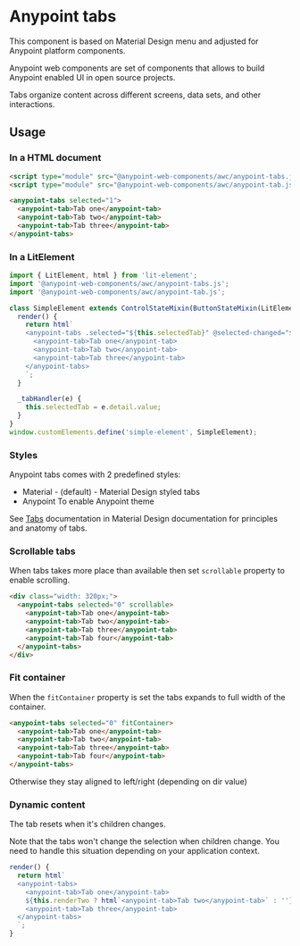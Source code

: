 # Anypoint tabs

This component is based on Material Design menu and adjusted for Anypoint platform components.

Anypoint web components are set of components that allows to build Anypoint enabled UI in open source projects.

Tabs organize content across different screens, data sets, and other interactions.

## Usage

### In a HTML document

```html
<script type="module" src="@anypoint-web-components/awc/anypoint-tabs.js"></script>
<script type="module" src="@anypoint-web-components/awc/anypoint-tab.js"></script>

<anypoint-tabs selected="1">
  <anypoint-tab>Tab one</anypoint-tab>
  <anypoint-tab>Tab two</anypoint-tab>
  <anypoint-tab>Tab three</anypoint-tab>
</anypoint-tabs>
```

### In a LitElement

```js
import { LitElement, html } from 'lit-element';
import '@anypoint-web-components/awc/anypoint-tabs.js';
import '@anypoint-web-components/awc/anypoint-tab.js';

class SimpleElement extends ControlStateMixin(ButtonStateMixin(LitElement)) {
  render() {
    return html`
    <anypoint-tabs .selected="${this.selectedTab}" @selected-changed="${this._tabHandler}">
      <anypoint-tab>Tab one</anypoint-tab>
      <anypoint-tab>Tab two</anypoint-tab>
      <anypoint-tab>Tab three</anypoint-tab>
    </anypoint-tabs>
    `;
  }

  _tabHandler(e) {
    this.selectedTab = e.detail.value;
  }
}
window.customElements.define('simple-element', SimpleElement);
```

### Styles

Anypoint tabs comes with 2 predefined styles:

- Material - (default) - Material Design styled tabs
- Anypoint To enable Anypoint theme

See [Tabs](https://material.io/components/tabs/) documentation in Material Design documentation for principles and anatomy of tabs.

### Scrollable tabs

When tabs takes more place than available then set `scrollable` property to enable scrolling.

```html
<div class="width: 320px;">
  <anypoint-tabs selected="0" scrollable>
    <anypoint-tab>Tab one</anypoint-tab>
    <anypoint-tab>Tab two</anypoint-tab>
    <anypoint-tab>Tab three</anypoint-tab>
    <anypoint-tab>Tab four</anypoint-tab>
  </anypoint-tabs>
</div>
```

### Fit container

When the `fitContainer` property is set the tabs expands to full width of the container.

```html
<anypoint-tabs selected="0" fitContainer>
  <anypoint-tab>Tab one</anypoint-tab>
  <anypoint-tab>Tab two</anypoint-tab>
  <anypoint-tab>Tab three</anypoint-tab>
  <anypoint-tab>Tab four</anypoint-tab>
</anypoint-tabs>
```

Otherwise they stay aligned to left/right (depending on dir value)

### Dynamic content

The tab resets when it's children changes.

Note that the tabs won't change the selection when children change. You need to handle this
situation depending on your application context.

```js
render() {
  return html`
  <anypoint-tabs>
    <anypoint-tab>Tab one</anypoint-tab>
    ${this.renderTwo ? html`<anypoint-tab>Tab two</anypoint-tab>` : ''}
    <anypoint-tab>Tab three</anypoint-tab>
  </anypoint-tabs>
  `;
}
```

